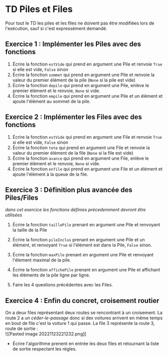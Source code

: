 # TD Piles et Files

Pour tout le TD les piles et les files ne doivent pas être modifiées lors de l'exécution, sauf si c'est expressément demandé.

## Exercice 1 : Implémenter les Piles avec des fonctions

1. Écrire la fonction `estVide` qui prend en argument une Pile et renvoie `True` si elle est vide, `False` sinon
2. Écrire la fonction `sommet` qui prend en argument une Pile et renvoie la valeur du premier élément de la pile (`None` si la pile est vide)
3. Écrire la fonction `depile` qui prend en argument une Pile, enlève le premier élément et le renvoie, `None` si vide.
4. Écrire la fonction `empile` qui prend en argument une Pile et un élément et ajoute l'élément au sommet de la pile.

## Exercice 2 : Implémenter les Files avec des fonctions

1. Écrire la fonction `estVide` qui prend en argument une File et renvoie `True` si elle est vide, `False` sinon
2. Écrire la fonction `tete` qui prend en argument une File et renvoie la valeur du premier élément de la file (`None` si la file est vide)
3. Écrire la fonction `avance` qui prend en argument une File, enlève le premier élément et le renvoie, `None` si vide.
4. Écrire la fonction `enfile` qui prend en argument une File et un élément et ajoute l'élément à la queue de la file.

## Exercice 3 : Définition plus avancée des Piles/Files
*dans cet exercice les fonctions définies précedemment devront être utilisées*

1. Écrire la fonction `taillePile` prenant en argument une Pile et renvoyant la taille de la Pile
2. Écrire la fonction `pileInclus` prenant en argument une Pile et un élément, et renvoyant `True` si l'élément est dans la Pile, `False` sinon.
3. Écrire la fonction `maxPile` prenant en argument une Pile et renvoyant l'élement maximal de la pile.
4. Écrire la fonction `affichePile` prenant en argument une Pile et affichant les éléments de la pile ligne par ligne.
 
5. Faire les 4 questions précédentes avec les Files.

## Exercice 4 : Enfin du concret, croisement routier

On a deux files représentant deux routes se rencontrant à un croisement. La route 2 a un *céder-le-passage* donc si dex voitures arrivent en même temps en bout de file c'est la voiture 1 qui passe.
La file 3 représente la route 3, route de sortie :  
![[Pasted image 20221123221232.png]]

- Écrire l'algorithme prenent en entrée les deux files et retournant la liste de sortie respectant les règles.


